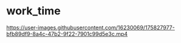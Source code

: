 # work_time

https://user-images.githubusercontent.com/16230069/175827977-bfb89df9-8a4c-47b2-9f22-7901c99d5e3c.mp4
